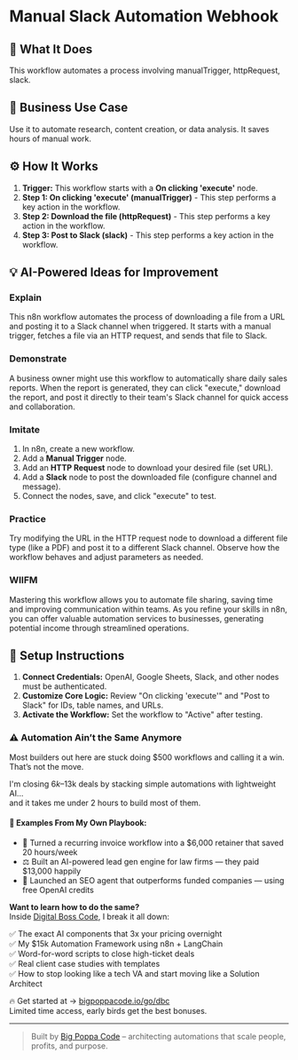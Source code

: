 # Manual Slack Automation Webhook

## 🚀 What It Does
This workflow automates a process involving manualTrigger, httpRequest, slack.

## 💼 Business Use Case
Use it to automate research, content creation, or data analysis. It saves hours of manual work.

## ⚙️ How It Works
1.  **Trigger:** This workflow starts with a **On clicking 'execute'** node.
2. **Step 1: On clicking 'execute' (manualTrigger)** - This step performs a key action in the workflow.
3. **Step 2: Download the file (httpRequest)** - This step performs a key action in the workflow.
4. **Step 3: Post to Slack (slack)** - This step performs a key action in the workflow.

## 💡 AI-Powered Ideas for Improvement
### Explain
This n8n workflow automates the process of downloading a file from a URL and posting it to a Slack channel when triggered. It starts with a manual trigger, fetches a file via an HTTP request, and sends that file to Slack.

### Demonstrate
A business owner might use this workflow to automatically share daily sales reports. When the report is generated, they can click "execute," download the report, and post it directly to their team's Slack channel for quick access and collaboration.

### Imitate
1. In n8n, create a new workflow.
2. Add a **Manual Trigger** node.
3. Add an **HTTP Request** node to download your desired file (set URL).
4. Add a **Slack** node to post the downloaded file (configure channel and message).
5. Connect the nodes, save, and click "execute" to test.

### Practice
Try modifying the URL in the HTTP request node to download a different file type (like a PDF) and post it to a different Slack channel. Observe how the workflow behaves and adjust parameters as needed.

### WIIFM
Mastering this workflow allows you to automate file sharing, saving time and improving communication within teams. As you refine your skills in n8n, you can offer valuable automation services to businesses, generating potential income through streamlined operations.

## 🔧 Setup Instructions
1. **Connect Credentials:** OpenAI, Google Sheets, Slack, and other nodes must be authenticated.
2. **Customize Core Logic:** Review "On clicking 'execute'" and "Post to Slack" for IDs, table names, and URLs.
3. **Activate the Workflow:** Set the workflow to "Active" after testing.

### ⚠️ Automation Ain’t the Same Anymore

Most builders out here are stuck doing $500 workflows and calling it a win.  
That’s not the move.  

I'm closing $6k–$13k deals by stacking simple automations with lightweight AI...  
and it takes me under 2 hours to build most of them.

#### 🧠 Examples From My Own Playbook:
- 🔁 Turned a recurring invoice workflow into a $6,000 retainer that saved 20 hours/week  
- ⚖️ Built an AI-powered lead gen engine for law firms — they paid $13,000 happily  
- 🚀 Launched an SEO agent that outperforms funded companies — using free OpenAI credits  

**Want to learn how to do the same?**  
Inside [Digital Boss Code](https://bigpoppacode.io/go/dbc), I break it all down:

✅ The exact AI components that 3x your pricing overnight  
✅ My $15k Automation Framework using n8n + LangChain  
✅ Word-for-word scripts to close high-ticket deals  
✅ Real client case studies with templates  
✅ How to stop looking like a tech VA and start moving like a Solution Architect  

🔥 Get started at → [bigpoppacode.io/go/dbc](https://bigpoppacode.io/go/dbc)  
Limited time access, early birds get the best bonuses.

---
> Built by [Big Poppa Code](https://bigpoppacode.io) – architecting automations that scale people, profits, and purpose.
